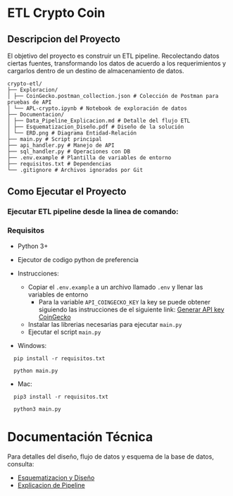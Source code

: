 # ETL Crypto Coin

## Descripcion del Proyecto

El objetivo del proyecto es construir un ETL pipeline. Recolectando datos ciertas fuentes, transformando los datos de acuerdo a los requerimientos y cargarlos dentro de un destino de almacenamiento de datos.

    crypto-etl/
    ├── Exploracion/
    │ ├── CoinGecko.postman_collection.json # Colección de Postman para pruebas de API
    │ └── APL-crypto.ipynb # Notebook de exploración de datos
    ├── Documentacion/
    │ ├── Data_Pipeline_Explicacion.md # Detalle del flujo ETL
    │ ├── Esquematizacion_Diseño.pdf # Diseño de la solución
    │ └── ERD.png # Diagrama Entidad-Relación
    ├── main.py # Script principal
    ├── api_handler.py # Manejo de API
    ├── sql_handler.py # Operaciones con DB
    ├── .env.example # Plantilla de variables de entorno
    ├── requisitos.txt # Dependencias
    └── .gitignore # Archivos ignorados por Git


## Como Ejecutar el Proyecto
### Ejecutar ETL pipeline desde la linea de comando:

### Requisitos
- Python 3+
- Ejecutor de codigo python de preferencia


- Instrucciones:
  - Copiar el ``.env.example`` a un archivo llamado `.env` y llenar las variables 
  de entorno
    - Para la variable `API_COINGECKO_KEY` la key se puede obtener siguiendo las instrucciones de el siguiente link: [Generar API key CoinGecko](https://support.coingecko.com/hc/en-us/articles/21880397454233-User-Guide-How-to-sign-up-for-CoinGecko-Demo-API-and-generate-an-API-key)
  - Instalar las librerias necesarias para ejecutar `main.py`
  - Ejecutar el script `main.py`
  

- Windows:
```
  pip install -r requisitos.txt
```
```
  python main.py
```

- Mac:
```
  pip3 install -r requisitos.txt
```

```
  python3 main.py
```
# Documentación Técnica

Para detalles del diseño, flujo de datos y esquema de la base de datos, consulta:<br>

- [Esquematizacion y Diseño](Documentacion\Esquematizacion_Diseño.md)
- [Explicacion de Pipeline](Documentacion\Data_Pipeline_Explicacion.md)